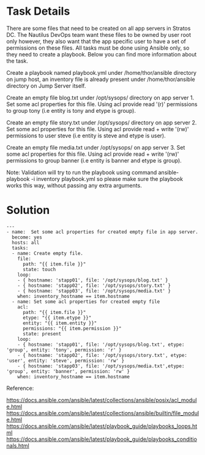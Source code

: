 # Task Details
There are some files that need to be created on all app servers in Stratos DC. The Nautilus DevOps team want these files to be owned by user root only however, they also want that the app specific user to have a set of permissions on these files. All tasks must be done using Ansible only, so they need to create a playbook. Below you can find more information about the task.

Create a playbook named playbook.yml under /home/thor/ansible directory on jump host, an inventory file is already present under /home/thor/ansible directory on Jump Server itself.

Create an empty file blog.txt under /opt/sysops/ directory on app server 1. Set some acl properties for this file. Using acl provide read '(r)' permissions to group tony (i.e entity is tony and etype is group).

Create an empty file story.txt under /opt/sysops/ directory on app server 2. Set some acl properties for this file. Using acl provide read + write '(rw)' permissions to user steve (i.e entity is steve and etype is user).

Create an empty file media.txt under /opt/sysops/ on app server 3. Set some acl properties for this file. Using acl provide read + write '(rw)' permissions to group banner (i.e entity is banner and etype is group).

Note: Validation will try to run the playbook using command ansible-playbook -i inventory playbook.yml so please make sure the playbook works this way, without passing any extra arguments.

# Solution

```
---
- name:  Set some acl properties for created empty file in app server.
  become: yes
  hosts: all
  tasks:
  - name: Create empty file.
    file:
      path: "{{ item.file }}"
      state: touch
    loop:
    - { hostname: 'stapp01', file: '/opt/sysops/blog.txt' }
    - { hostname: 'stapp02', file: '/opt/sysops/story.txt' }
    - { hostname: 'stapp03', file: '/opt/sysops/media.txt' }
    when: inventory_hostname == item.hostname
  - name: Set some acl properties for created empty file 
    acl:
      path: "{{ item.file }}"
      etype: "{{ item.etype }}"
      entity: "{{ item.entity }}"
      permissions: "{{ item.permission }}"
      state: present
    loop:
    - { hostname: 'stapp01', file: '/opt/sysops/blog.txt', etype: 'group', entity: 'tony', permission: 'r' }
    - { hostname: 'stapp02', file: '/opt/sysops/story.txt', etype: 'user', entity: 'steve', permission: 'rw' }
    - { hostname: 'stapp03', file: '/opt/sysops/media.txt',etype: 'group', entity: 'banner', permission: 'rw' }
    when: inventory_hostname == item.hostname
```

Reference:

https://docs.ansible.com/ansible/latest/collections/ansible/posix/acl_module.html
https://docs.ansible.com/ansible/latest/collections/ansible/builtin/file_module.html
https://docs.ansible.com/ansible/latest/playbook_guide/playbooks_loops.html
https://docs.ansible.com/ansible/latest/playbook_guide/playbooks_conditionals.html
